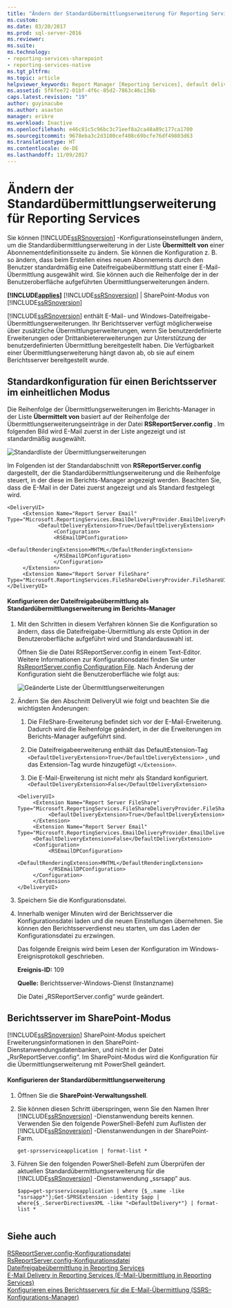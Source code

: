 ```yaml
---
title: "Ändern der Standardübermittlungserweiterung für Reporting Services | Microsoft-Dokumentation"
ms.custom: 
ms.date: 03/20/2017
ms.prod: sql-server-2016
ms.reviewer: 
ms.suite: 
ms.technology:
- reporting-services-sharepoint
- reporting-services-native
ms.tgt_pltfrm: 
ms.topic: article
helpviewer_keywords: Report Manager [Reporting Services], default delivery extension
ms.assetid: 5f6fee72-01bf-4f6c-85d2-7863c46c136b
caps.latest.revision: "19"
author: guyinacube
ms.author: asaxton
manager: erikre
ms.workload: Inactive
ms.openlocfilehash: e46c81c5c96bc3c71eef8a2ca48a89c177ca1700
ms.sourcegitcommit: 9678eba3c2d3100cef408c69bcfe76df49803d63
ms.translationtype: HT
ms.contentlocale: de-DE
ms.lasthandoff: 11/09/2017
---
```

# <a name="change-the-default-reporting-services-delivery-extension"></a>Ändern der Standardübermittlungserweiterung für Reporting Services
  Sie können [!INCLUDE[ssRSnoversion](../../includes/ssrsnoversion-md.md)] -Konfigurationseinstellungen ändern, um die Standardübermittlungserweiterung in der Liste **Übermittelt von** einer Abonnementdefinitionsseite zu ändern. Sie können die Konfiguration z. B. so ändern, dass beim Erstellen eines neuen Abonnements durch den Benutzer standardmäßig eine Dateifreigabeübermittlung statt einer E-Mail-Übermittlung ausgewählt wird. Sie können auch die Reihenfolge der in der Benutzeroberfläche aufgeführten Übermittlungserweiterungen ändern.  
  
 **[!INCLUDE[applies](../../includes/applies-md.md)]**  [!INCLUDE[ssRSnoversion](../../includes/ssrsnoversion-md.md)] | SharePoint-Modus von [!INCLUDE[ssRSnoversion](../../includes/ssrsnoversion-md.md)]   
  
 [!INCLUDE[ssRSnoversion](../../includes/ssrsnoversion-md.md)] enthält E-Mail- und Windows-Dateifreigabe-Übermittlungserweiterungen. Ihr Berichtsserver verfügt möglicherweise über zusätzliche Übermittlungserweiterungen, wenn Sie benutzerdefinierte Erweiterungen oder Drittanbietererweiterungen zur Unterstützung der benutzerdefinierten Übermittlung bereitgestellt haben. Die Verfügbarkeit einer Übermittlungserweiterung hängt davon ab, ob sie auf einem Berichtsserver bereitgestellt wurde.  
  
## <a name="default-native-mode-report-server-configuration"></a>Standardkonfiguration für einen Berichtsserver im einheitlichen Modus  
 Die Reihenfolge der Übermittlungserweiterungen im Berichts-Manager in der Liste **Übermittelt von** basiert auf der Reihenfolge der Übermittlungserweiterungseinträge in der Datei **RSReportServer.config** . Im folgenden Bild wird E-Mail zuerst in der Liste angezeigt und ist standardmäßig ausgewählt.  
  
 ![Standardliste der Übermittlungserweiterungen](../../reporting-services/subscriptions/media/ssrs-default-delivery.png "default list of delivery extensions")  
  
 Im Folgenden ist der Standardabschnitt von **RSReportServer.config** dargestellt, der die Standardübermittlungserweiterung und die Reihenfolge steuert, in der diese im Berichts-Manager angezeigt werden. Beachten Sie, dass die E-Mail in der Datei zuerst angezeigt und als Standard festgelegt wird.  
  
```  
<DeliveryUI>  
     <Extension Name="Report Server Email" Type="Microsoft.ReportingServices.EmailDeliveryProvider.EmailDeliveryProviderControl,ReportingServicesEmailDeliveryProvider">  
          <DefaultDeliveryExtension>True</DefaultDeliveryExtension>  
               <Configuration>  
               <RSEmailDPConfiguration>  
                    <DefaultRenderingExtension>MHTML</DefaultRenderingExtension>  
               </RSEmailDPConfiguration>  
               </Configuration>  
     </Extension>  
     <Extension Name="Report Server FileShare" Type="Microsoft.ReportingServices.FileShareDeliveryProvider.FileShareUIControl,ReportingServicesFileShareDeliveryProvider"/>  
</DeliveryUI>  
```  
  
#### <a name="configure-file-share-delivery-as-the-default-delivery-extension-in-report-manager"></a>Konfigurieren der Dateifreigabeübermittlung als Standardübermittlungserweiterung im Berichts-Manager  
  
1.  Mit den Schritten in diesem Verfahren können Sie die Konfiguration so ändern, dass die Dateifreigabe-Übermittlung als erste Option in der Benutzeroberfläche aufgeführt wird und Standardauswahl ist.  
  
     Öffnen Sie die Datei RSReportServer.config in einem Text-Editor. Weitere Informationen zur Konfigurationsdatei finden Sie unter [RsReportServer.config Configuration File](../../reporting-services/report-server/rsreportserver-config-configuration-file.md). Nach Änderung der Konfiguration sieht die Benutzeroberfläche wie folgt aus:  
  
     ![Geänderte Liste der Übermittlungserweiterungen](../../reporting-services/subscriptions/media/ssrs-modified-delivery.png "modified list of delivery extensions")  
  
2.  Ändern Sie den Abschnitt DeliveryUI wie folgt und beachten Sie die wichtigsten Änderungen:  
  
    1.  Die FileShare-Erweiterung befindet sich vor der E-Mail-Erweiterung. Dadurch wird die Reihenfolge geändert, in der die Erweiterungen im Berichts-Manager aufgeführt sind.  
  
    2.  Die Dateifreigabeerweiterung enthält das DefaultExtension-Tag `<DefaultDeliveryExtension>True</DefaultDeliveryExtension>` , und das Extension-Tag wurde hinzugefügt `</Extension>`.  
  
    3.  Die E-Mail-Erweiterung ist nicht mehr als Standard konfiguriert. `<DefaultDeliveryExtension>False</DefaultDeliveryExtension>`  
  
    ```  
    <DeliveryUI>  
         <Extension Name="Report Server FileShare" Type="Microsoft.ReportingServices.FileShareDeliveryProvider.FileShareUIControl,ReportingServicesFileShareDeliveryProvider">  
              <DefaultDeliveryExtension>True</DefaultDeliveryExtension>  
         </Extension>  
         <Extension Name="Report Server Email" Type="Microsoft.ReportingServices.EmailDeliveryProvider.EmailDeliveryProviderControl,ReportingServicesEmailDeliveryProvider">  
         <DefaultDeliveryExtension>False</DefaultDeliveryExtension>  
         <Configuration>  
              <RSEmailDPConfiguration>  
                   <DefaultRenderingExtension>MHTML</DefaultRenderingExtension>  
              </RSEmailDPConfiguration>  
         </Configuration>  
         </Extension>  
    </DeliveryUI>  
    ```  
  
3.  Speichern Sie die Konfigurationsdatei.  
  
4.  Innerhalb weniger Minuten wird der Berichtsserver die Konfigurationsdatei laden und die neuen Einstellungen übernehmen. Sie können den Berichtsserverdienst neu starten, um das Laden der Konfigurationsdatei zu erzwingen.  
  
     Das folgende Ereignis wird beim Lesen der Konfiguration im Windows-Ereignisprotokoll geschrieben.  
  
     **Ereignis-ID:** 109  
  
     **Quelle:** Berichtsserver-Windows-Dienst (Instanzname)  
  
     Die Datei „RSReportServer.config“ wurde geändert.  
  
## <a name="sharepoint-mode-report-servers"></a>Berichtsserver im SharePoint-Modus  
 [!INCLUDE[ssRSnoversion](../../includes/ssrsnoversion-md.md)] SharePoint-Modus speichert Erweiterungsinformationen in den SharePoint-Dienstanwendungsdatenbanken, und nicht in der Datei „RsrReportServer.config“. Im SharePoint-Modus wird die Konfiguration für die Übermittlungserweiterung mit PowerShell geändert.  
  
#### <a name="configure-the-default-delivery-extension"></a>Konfigurieren der Standardübermittlungserweiterung  
  
1.  Öffnen Sie die **SharePoint-Verwaltungsshell**.  
  
2.  Sie können diesen Schritt überspringen, wenn Sie den Namen Ihrer [!INCLUDE[ssRSnoversion](../../includes/ssrsnoversion-md.md)] -Dienstanwendung bereits kennen. Verwenden Sie den folgende PowerShell-Befehl zum Auflisten der [!INCLUDE[ssRSnoversion](../../includes/ssrsnoversion-md.md)] -Dienstanwendungen in der SharePoint-Farm.  
  
    ```  
    get-sprsserviceapplication | format-list *  
    ```  
  
3.  Führen Sie den folgenden PowerShell-Befehl zum Überprüfen der aktuellen Standardübermittlungserweiterung für die [!INCLUDE[ssRSnoversion](../../includes/ssrsnoversion-md.md)] -Dienstanwendung „ssrsapp“ aus.  
  
    ```  
    $app=get-sprsserviceapplication | where {$_.name -like "ssrsapp*"};Get-SPRSExtension -identity $app | where{$_.ServerDirectivesXML -like "<DefaultDelivery*"} | format-list *  
  
    ```
  
## <a name="see-also"></a>Siehe auch  
 [RSReportServer.config-Konfigurationsdatei](../../reporting-services/report-server/rsreportserver-config-configuration-file.md)   
 [RsReportServer.config-Konfigurationsdatei](../../reporting-services/report-server/rsreportserver-config-configuration-file.md)   
 [Dateifreigabeübermittlung in Reporting Services](../../reporting-services/subscriptions/file-share-delivery-in-reporting-services.md)   
 [E-Mail Delivery in Reporting Services (E-Mail-Übermittlung in Reporting Services)](../../reporting-services/subscriptions/e-mail-delivery-in-reporting-services.md)   
 [Konfigurieren eines Berichtsservers für die E-Mail-Übermittlung (SSRS-Konfigurations-Manager)](http://msdn.microsoft.com/en-us/b838f970-d11a-4239-b164-8d11f4581d83)  
  
  
